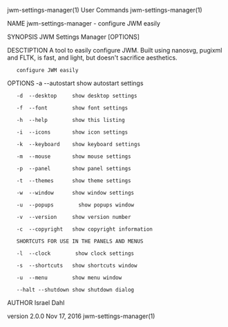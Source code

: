 jwm-settings-manager(1)                                            User Commands                                           jwm-settings-manager(1)

NAME
       jwm-settings-manager - configure JWM easily

SYNOPSIS
       JWM Settings Manager [OPTIONS]

DESCTIPTION
         A tool to easily configure JWM.  Built using nanosvg, pugixml and FLTK,
          is fast, and light, but doesn't sacrifice aesthetics.

       configure JWM easily

OPTIONS
       -a  --autostart   show autostart settings

       -d  --desktop     show desktop settings

       -f  --font        show font settings

       -h  --help        show this listing

       -i  --icons       show icon settings

       -k  --keyboard    show keyboard settings

       -m  --mouse       show mouse settings

       -p  --panel       show panel settings

       -t  --themes      show theme settings

       -w  --window      show window settings

       -u  --popups        show popups window

       -v  --version     show version number

       -c  --copyright   show copyright information

       SHORTCUTS FOR USE IN THE PANELS AND MENUS

       -l  --clock        show clock settings

       -s  --shortcuts   show shortcuts window

       -u  --menu        show menu window

       --halt --shutdown show shutdown dialog

AUTHOR
       Israel Dahl

version 2.0.0                                                      Nov 17, 2016                                            jwm-settings-manager(1)
